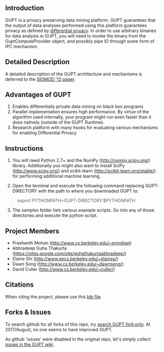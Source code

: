 ## Introduction ##
GUPT is a privacy preserving data mining platform. GUPT guarantees
that the output of data analyses performed using this platform
guarantees privacy as defined by [differential privacy](http://en.wikipedia.org/wiki/Differential_privacy).
In order to use arbitrary binaries for data analysis in GUPT, you
will need to invoke the binary from the GuptComputeProvider object,
and possibly pipe IO through some form of IPC mechanism.

## Detailed Description ##
A detailed description of the GUPT architecture and mechanisms is
deferred to the [SIGMOD '12 paper](http://www.cs.berkeley.edu/~prmohan/papers/gupt.pdf).

## Advantages of GUPT ##
1. Enables differentially private data mining on black box programs
2. Parallel implementation ensures high performance. By virtue of the
   algorithm used internally, your program might run even faster than
   it does natively (outside of the GUPT Runtime).
3. Research platform with many hooks for evaluating various mechanisms
   for enabling Differential Privacy

## Instructions ##
1. You will need Python 2.7+ and the NumPy (http://numpy.scipy.org/)
library. Additionally you might also want to install SciPy
(http://www.scipy.org/) and scikit-learn (http://scikit-learn.org/stable/)
for performing additional machine learning.

2. Open the terminal and execute the following command replacing
GUPT-DIRECTORY with the path to where you downloaded GUPT to:
> export PYTHONPATH=GUPT-DIRECTORY:$PYTHONPATH

3. The samples folder lists various example scripts. Go into any of
those directories and execute the python script.

## Project Members ##
* Prashanth Mohan (http://www.cs.berkeley.edu/~prmohan)
* Abhradeep Guha Thakurta (https://sites.google.com/site/guhathakurtaabhradeep/)
* Elaine Shi (http://www.eecs.berkeley.edu/~elaines/)
* Dawn Song (http://www.cs.berkeley.edu/~dawnsong/)
* David Culler (http://www.cs.berkeley.edu/~culler/)

## Citations ##
When citing the project, please use this [bib file](http://www.cs.berkeley.edu/~prmohan/papers/gupt.bib)

## Forks & Issues ##
To search github for all forks of this repo, try [search GUPT fork:only](https://github.com/search?q=GUPT+fork%3Aonly&type=Repositories). At 2017/August, no one seems to have improved GUPT.   

As github 'issues' were disabled in the original repo, let's simply collect [issues in the GUPT wiki](https://github.com/prashmohan/GUPT/wiki/issues).  



